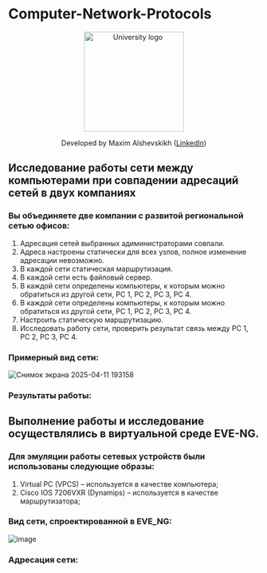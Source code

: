 # Computer-Network-Protocols
<!-- UNIVERSITY LOGO -->
<div align="center">
  <a href="https://bmstu.ru">
    <img src="https://user-images.githubusercontent.com/67475107/225371733-8fd6f639-bf62-49bd-866c-4e08116fa20c.png" alt="University logo" height="200">
  </a>
  
  Developed by Maxim Alshevskikh (<a href="https://www.linkedin.com/in/maxim-alshevskikh-b473b42b3/">LinkedIn</a>)
  <br/>
</div>

<h2>Исследование работы сети между компьютерами при совпадении адресаций сетей в двух компаниях</h2>
<h3>Вы объединяете две компании с развитой региональной сетью офисов:</h3>
<ol>
  <li>Адресация сетей выбранных адиминистраторами совпали.</li>
  <li>Адреса настроены статически для всех узлов, полное изменение адресации невозможно.</li>
  <li>В каждой сети статическая маршрутизация.</li>
  <li>В каждой сети есть файловый сервер.</li>
  <li>В каждой сети определены компьютеры, к которым можно обратиться из другой сети, PC 1, PC 2, PC 3, PC 4.</li>
  <li>В каждой сети определены компьютеры, к которым можно обратиться из другой сети, PC 1, PC 2, PC 3, PC 4.</li>
  <li>Настроить статическую маршрутизацию.</li>
  <li>Исследовать работу сети, проверить результат связь между PC 1, PC 2, PC 3, PC 4.</li>
</ol>

<h3>Примерный вид сети:</h3>

![Снимок экрана 2025-04-11 193158](https://github.com/user-attachments/assets/8b48ac83-c65f-4c45-ba93-c28633fd207c)


<h3>Результаты работы:</h3>
<h2>Выполнение работы и исследование осуществлялись в виртуальной среде EVE-NG.</h2>
<h3>Для эмуляции работы сетевых устройств были использованы следующие образы:</h3>
<ol>
  <li>Virtual PC (VPCS) – используется в качестве компьютера; </li>
  <li>Cisco IOS 7206VXR (Dynamips) – используется в качестве маршрутизатора; </li>
</ol>

<h3>Вид сети, спроектированной в EVE_NG:</h3>

![image](https://github.com/user-attachments/assets/edca5659-1e24-4b56-b306-448921fadd1b)

<h3>Адресация сети:</h3>



